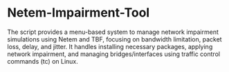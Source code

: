 # Netem-Impairment-Tool
The script provides a menu-based system to manage network impairment simulations using Netem and TBF, focusing on bandwidth limitation, packet loss, delay, and jitter. It handles installing necessary packages, applying network impairment, and managing bridges/interfaces using traffic control commands (tc) on Linux.
